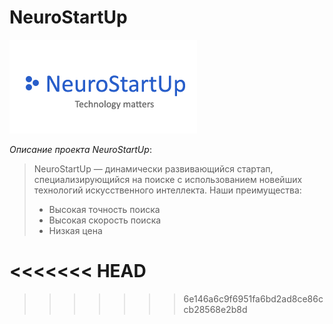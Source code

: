 # NeuroStartUp
![](./logo.png)

_Описание проекта NeuroStartUp_:
> NeuroStartUp — динамически развивающийся стартап, специализирующийся на поиске с использованием новейших технологий искусственного интеллекта.
> Наши преимущества:
> * Высокая точность поиска
> * Высокая скорость поиска
> * Низкая цена


<<<<<<< HEAD
=======

>>>>>>> 6e146a6c9f6951fa6bd2ad8ce86ccb28568e2b8d
